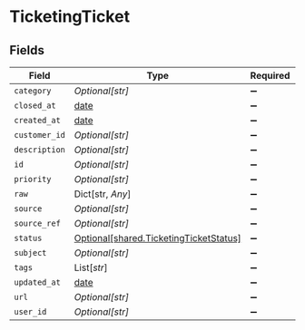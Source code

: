 # TicketingTicket


## Fields

| Field                                                                                  | Type                                                                                   | Required                                                                               | Description                                                                            |
| -------------------------------------------------------------------------------------- | -------------------------------------------------------------------------------------- | -------------------------------------------------------------------------------------- | -------------------------------------------------------------------------------------- |
| `category`                                                                             | *Optional[str]*                                                                        | :heavy_minus_sign:                                                                     | N/A                                                                                    |
| `closed_at`                                                                            | [date](https://docs.python.org/3/library/datetime.html#date-objects)                   | :heavy_minus_sign:                                                                     | N/A                                                                                    |
| `created_at`                                                                           | [date](https://docs.python.org/3/library/datetime.html#date-objects)                   | :heavy_minus_sign:                                                                     | N/A                                                                                    |
| `customer_id`                                                                          | *Optional[str]*                                                                        | :heavy_minus_sign:                                                                     | N/A                                                                                    |
| `description`                                                                          | *Optional[str]*                                                                        | :heavy_minus_sign:                                                                     | N/A                                                                                    |
| `id`                                                                                   | *Optional[str]*                                                                        | :heavy_minus_sign:                                                                     | N/A                                                                                    |
| `priority`                                                                             | *Optional[str]*                                                                        | :heavy_minus_sign:                                                                     | N/A                                                                                    |
| `raw`                                                                                  | Dict[str, *Any*]                                                                       | :heavy_minus_sign:                                                                     | N/A                                                                                    |
| `source`                                                                               | *Optional[str]*                                                                        | :heavy_minus_sign:                                                                     | N/A                                                                                    |
| `source_ref`                                                                           | *Optional[str]*                                                                        | :heavy_minus_sign:                                                                     | N/A                                                                                    |
| `status`                                                                               | [Optional[shared.TicketingTicketStatus]](../../models/shared/ticketingticketstatus.md) | :heavy_minus_sign:                                                                     | N/A                                                                                    |
| `subject`                                                                              | *Optional[str]*                                                                        | :heavy_minus_sign:                                                                     | N/A                                                                                    |
| `tags`                                                                                 | List[*str*]                                                                            | :heavy_minus_sign:                                                                     | N/A                                                                                    |
| `updated_at`                                                                           | [date](https://docs.python.org/3/library/datetime.html#date-objects)                   | :heavy_minus_sign:                                                                     | N/A                                                                                    |
| `url`                                                                                  | *Optional[str]*                                                                        | :heavy_minus_sign:                                                                     | N/A                                                                                    |
| `user_id`                                                                              | *Optional[str]*                                                                        | :heavy_minus_sign:                                                                     | N/A                                                                                    |